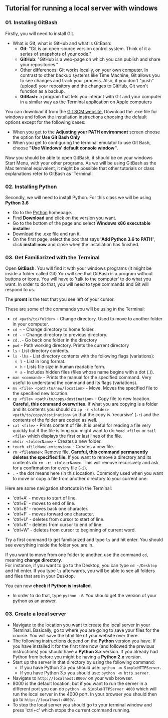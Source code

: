 ## Tutorial for running a local server with windows

### 01. Installing GitBash

Firstly, you will need to install Git.

* What is Git, what is GitHub and what is GitBash:
  * **Git**: "Git is an open-source version control system. Think of it a series of snapshots of your code."
  * **GitHub**: "GitHub is a web-page on which you can publish and share your repositories."
  * Other differences: Git works locally, on your own computer. In contrast to other backup systems like Time Machine, Git allows you to see changes and track your process. Also, if you don't "push" (upload) your repository and the changes to GitHub, Git won't function as a backup.
  * **GitBash**: a program that lets you interact with Git and your computer in a similar way as the Terminal application on Apple computers

You can download it from the [Git SCM website.](https://git-scm.com/download)
Download the .exe file for windows and follow the installation instructions choosing the default options except for the following cases:
* When you get to the **Adjusting your PATH environment** screen choose the option for **Use Git Bash Only**
* When you get to configuring the terminal emulator to use Git Bash, choose **"Use Windows' default console window"**.

Now you should be able to open GitBash, it should be on your windows Start Menu, with your other programs.
As we will be using GitBash as the Mac terminal equivalent, it might be possible that other tutorials or class explanations refer to GitBash as 'Terminal'.  

### 02. Installing Python

Secondly, we will need to install Python.
For this class we will be using **Python 3.6**
* Go to the [Python](https://www.python.org/) homepage.
* Find **Download** and click on the version you want.
* Go to the bottom of the page and select **Windows x86 executable installer**
* Download the .exe file and run it.
* On the first page, select the box that says **'Add Python 3.6 to PATH'**, click **install now** and close when the installation has finished.

### 03. Get Familiarized with the Terminal

Open **GitBash**. You will find it with your windows programs (it might be inside a folder called Git)
You will see that GitBash is a program without buttons or icons. You will have to 'talk to the computer' to do what you want.
In order to do that, you will need to type commands and Git will respond to us.

The **promt** is the text that you see left of your cursor.

These are some of the commands you will be using in the Terminal:

* `cd <path/to/folder>` - Change directory. Used to move to another folder in your computer.
* `cd ~` - Change directory to home folder.
* `cd -` - Change directory to previous directory.
* `cd..`- Go back one folder in the directory
* `pwd` - Path working directory. Prints the current directory
* `ls` - List directory contents.
* `ls -lha` - List directory contents with the following flags (variations):
  * `l` - List in long format.
  * `h` - Lists file size in human readable form.
  * `a` - Includes hidden files (files whose name begins with a dot (.)).
* `man <command>` - Prints the manual for the specified command. Very useful to understand the command and its flags (variations).
* `mv <file> <path/to/new/location>` - Move. Moves the specified file to the specified new location.
* `cp <file> <path/to/copy/destination>` - Copy file to new location. **Careful, this command overwrites**. If what you are copying is a folder and its contents you should do `cp -r <folder> <path/to/copy/destination>` so that the copy is 'recursive' (`-r`) and the contents of the folder are copied as well.
* `cat <file>` - Prints content of file. It is useful for reading a file very quickly but if the file is long you might want to do `head <file>` or `tail <file>` which displays the first or last lines of the file.
* `mkdir <folderName>` - Creates a new folder.
* `touch <fileName.extension>` - Creates a new file.
* `rm <fileName>`: Remove file. **Careful, this command permanently deletes the specified file**. If you want to remove a directory and its contents do `rm -ri <folderName>`. This will remove recursively and ask for a confirmation for every file (`-i`).
* `.` - the dot means here (in this location). Commonly used when you want to move or copy a file from another directory to your current one.

Here are some navigation shortcuts in the Terminal:
* 'ctrl+A' - moves to start of line.
* 'ctrl+E' - moves to end of line.
* 'ctrl+B' - moves back one character.
* 'ctrl+F' - moves forward one character.
* 'ctrl+U' - deletes from cursor to start of line.
* 'ctrl+K' - deletes from cursor to end of line.
* 'ctrl+W' - deletes from cursor to beginning of current word.

Try a first command to get familiarized and type `ls` and hit enter.
You should see everything inside the folder you are in.

If you want to move from one folder to another, use the command `cd`, meaning **change directory**.  
For instance, if you want to go to the Desktop, you can type `cd ~/Desktop`  and hit enter.
If you type `ls` afterwards, you will be able to see all folders and files that are in your Desktop.

You can now **check if Python is installed**.
* In order to do that, type `python -V`. You should get the version of your python as an answer.

### 03. Create a local server

* Navigate to the location you want to create the local server in your Terminal. Basically, go to where you are going to save your files for the course. You will save the html file of your website over there.
* The following instructions depend on the **Python** version you have. If you have installed it for the first time now (and followed the previous instructions) you should have a **Python 3.x** version. If you already had Python from before you might be having a **Python 2.x** version.
* Start up the server in that directory by using the following command:
  * If you have Python 2.x you should use: `python -m SimpleHTTPServer`.
  * If you have Python 3.x you should use: `python -m http.server`.
* Navigate to `http://localhost:8000/` on your web browser.
* 8000 is the default location, but if you want to run the server in a different port you can do `python -m SimpleHTTPServer 4000` which will run the local server in the 4000 port. In your browser you should then go to `http://localhost:4000/`.
* To stop the local server you should go to your terminal window and press 'ctrl+c' which stops the current command running.

